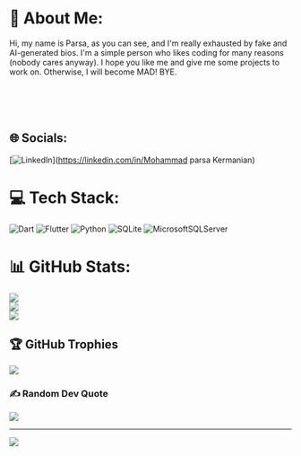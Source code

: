 # 💫 About Me:
Hi, my name is Parsa, as you can see, and I'm really exhausted by fake and AI-generated bios. I'm a simple person who likes coding for many reasons (nobody cares anyway). I hope you like me and give me some projects to work on. Otherwise, I will become MAD! BYE.
<br><br><br><br><br>


## 🌐 Socials:
[![LinkedIn](https://img.shields.io/badge/LinkedIn-%230077B5.svg?logo=linkedin&logoColor=white)](https://linkedin.com/in/Mohammad parsa Kermanian) 

# 💻 Tech Stack:
![Dart](https://img.shields.io/badge/dart-%230175C2.svg?style=flat&logo=dart&logoColor=white) ![Flutter](https://img.shields.io/badge/Flutter-%2302569B.svg?style=flat&logo=Flutter&logoColor=white) ![Python](https://img.shields.io/badge/python-3670A0?style=flat&logo=python&logoColor=ffdd54) ![SQLite](https://img.shields.io/badge/sqlite-%2307405e.svg?style=flat&logo=sqlite&logoColor=white) ![MicrosoftSQLServer](https://img.shields.io/badge/Microsoft%20SQL%20Sever-CC2927?style=flat&logo=microsoft%20sql%20server&logoColor=white)
# 📊 GitHub Stats:
![](https://github-readme-stats.vercel.app/api?username=mparsa08&theme=midnight-purple&hide_border=false&include_all_commits=true&count_private=false)<br/>
![](https://github-readme-streak-stats.herokuapp.com/?user=mparsa08&theme=midnight-purple&hide_border=false)<br/>
![](https://github-readme-stats.vercel.app/api/top-langs/?username=mparsa08&theme=midnight-purple&hide_border=false&include_all_commits=true&count_private=false&layout=compact)

## 🏆 GitHub Trophies
![](https://github-profile-trophy.vercel.app/?username=mparsa08&theme=oldie&no-frame=true&no-bg=true&margin-w=4)

### ✍️ Random Dev Quote
![](https://quotes-github-readme.vercel.app/api?type=horizontal&theme=radical)

---
[![](https://visitcount.itsvg.in/api?id=mparsa08&icon=0&color=0)](https://visitcount.itsvg.in)

<!-- Proudly created with GPRM ( https://gprm.itsvg.in ) -->
